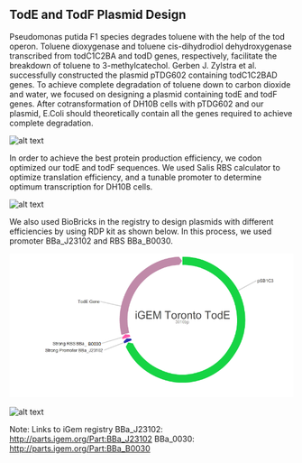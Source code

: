 ## TodE and TodF Plasmid Design

Pseudomonas putida F1 species degrades toluene with the help of the tod operon. Toluene dioxygenase and toluene cis-dihydrodiol dehydroxygenase transcribed from todC1C2BA and todD genes, respectively, facilitate the breakdown of toluene to 3-methylcatechol. Gerben J. Zylstra et al. successfully constructed the plasmid pTDG602 containing todC1C2BAD genes. To achieve complete degradation of toluene down to carbon dioxide and water, we focused on designing a plasmid containing todE and todF genes. After cotransformation of DH10B cells with pTDG602 and our plasmid, E.Coli  should theoretically contain all the genes required to achieve complete degradation.

![alt text](https://github.com/igemuoftATG/wiki2015/blob/master/images/Pathway.png)

In order to achieve the best protein production efficiency, we codon optimized our todE and todF sequences. We used Salis RBS calculator to optimize translation efficiency, and a tunable promoter to determine optimum transcription for DH10B cells.

![alt text](https://github.com/igemuoftATG/wiki2015/blob/master/images/biobrick%20plasmid.png)

We also used BioBricks in the registry to design plasmids with different efficiencies by using RDP kit as shown below. In this process, we used promoter BBa_J23102 and RBS BBa_B0030.

![alt text](https://github.com/igemuoftATG/wiki2015/blob/master/images/TodEplasmid.png)

![alt text](https://github.com/igemuoftATG/wiki2015/blob/master/images/TodFplasmid.png)

Note: Links to iGem registry
BBa_J23102: http://parts.igem.org/Part:BBa_J23102
BBa_0030: http://parts.igem.org/Part:BBa_B0030
